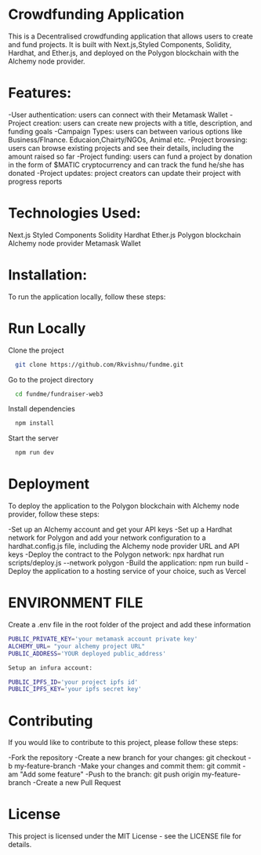  

# Crowdfunding Application

This is a Decentralised crowdfunding application that allows users to create and fund projects. It is built with Next.js,Styled Components, Solidity, Hardhat, and Ether.js, and deployed on the Polygon blockchain with the Alchemy node provider.

# Features:

-User authentication: users can connect with their Metamask Wallet 
-Project creation: users can create new projects with a title, description, and funding goals
-Campaign Types: users can between various options like Business/FInance. Educaion,Chairty/NGOs, Animal etc.
-Project browsing: users can browse existing projects and see their details, including the amount raised so far
-Project funding: users can fund a project by donation in the form of $MATIC cryptocurrency and can track the fund he/she has donated
-Project updates: project creators can update their project with progress reports

# Technologies Used:
Next.js
Styled Components
Solidity
Hardhat
Ether.js
Polygon blockchain
Alchemy node provider
Metamask Wallet 


# Installation:
To run the application locally, follow these steps:



# Run Locally

Clone the project

```bash
  git clone https://github.com/Rkvishnu/fundme.git
```

Go to the project directory

```bash
  cd fundme/fundraiser-web3
```

Install dependencies

```bash
  npm install
```

Start the server

```bash
  npm run dev
```
 
# Deployment
To deploy the application to the Polygon blockchain with Alchemy node provider, follow these steps:

-Set up an Alchemy account and get your API keys
-Set up a Hardhat network for Polygon and add your network configuration to a hardhat.config.js file, including the Alchemy node provider URL and API keys
-Deploy the contract to the Polygon network: npx hardhat run scripts/deploy.js --network polygon
-Build the application: npm run build
-Deploy the application to a hosting service of your choice, such as Vercel

# ENVIRONMENT FILE

Create a .env file in the root folder of the project  and add these information
```bash
PUBLIC_PRIVATE_KEY='your metamask account private key'
ALCHEMY_URL= "your alchemy project URL"
PUBLIC_ADDRESS='YOUR deployed public_address'

Setup an infura account:

PUBLIC_IPFS_ID='your project ipfs id'
PUBLIC_IPFS_KEY='your ipfs secret key'
```


# Contributing
If you would like to contribute to this project, please follow these steps:

-Fork the repository
-Create a new branch for your changes: git checkout -b my-feature-branch
-Make your changes and commit them: git commit -am "Add some feature"
-Push to the branch: git push origin my-feature-branch
-Create a new Pull Request


# License
This project is licensed under the MIT License - see the LICENSE file for details.
